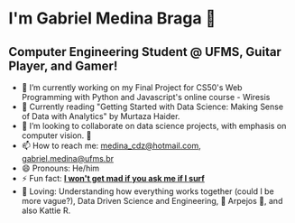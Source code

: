 <!--**medina325/medina325** is a ✨ _special_ ✨ repository because its `README.md` (this file) appears on your GitHub profile.-->
<!-- - 💬 Ask me about ... -->

# I'm Gabriel Medina Braga 👋

## Computer Engineering Student @ UFMS, Guitar Player, and Gamer!

- 🔭 I’m currently working on my Final Project for CS50's Web Programming with Python and Javascript's online course - Wiresis
- 🌱 Currently reading "Getting Started with Data Science: Making Sense of Data with Analytics" by Murtaza Haider.
- 👯 I’m looking to collaborate on data science projects, with emphasis on computer vision. 🐙
- 📫 How to reach me: medina_cdz@hotmail.com, gabriel.medina@ufms.br
- 😄 Pronouns: He/him
- ⚡ Fun fact: [**I won't get mad if you ask me if I surf**](https://www.google.com/search?q=gabriel+medina&sxsrf=ALeKk025hlinwEQLAHsJ5WOOEdh2e3g7cg:1597159847204&source=lnms&tbm=isch&sa=X&ved=2ahUKEwj_9t2KvJPrAhUtEbkGHSyQDBYQ_AUoAXoECBsQAw&biw=1366&bih=625)
- 💜 Loving: Understanding how everything works together (could I be more vague?), Data Driven Science and Engineering, 🎼 Arpejos 🎸, and also Kattie R.
